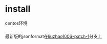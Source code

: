 # install
centos环境
#####

  最新版的jsonformat在[liuzhao1006-patch-1](https://github.com/liuzhao1006/install/edit/liuzhao1006-patch-1)分支上
